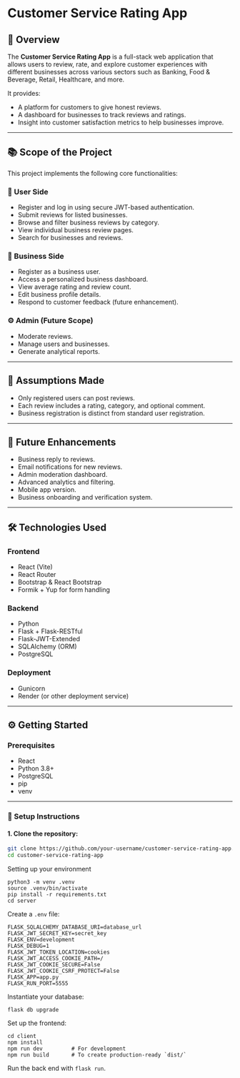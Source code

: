 # Customer Service Rating App

## 📌 Overview

The **Customer Service Rating App** is a full-stack web application that allows users to review, rate, and explore customer experiences with different businesses across various sectors such as Banking, Food & Beverage, Retail, Healthcare, and more.

It provides:
- A platform for customers to give honest reviews.
- A dashboard for businesses to track reviews and ratings.
- Insight into customer satisfaction metrics to help businesses improve.

---

## 📚 Scope of the Project

This project implements the following core functionalities:

### 👤 User Side
- Register and log in using secure JWT-based authentication.
- Submit reviews for listed businesses.
- Browse and filter business reviews by category.
- View individual business review pages.
- Search for businesses and reviews.

### 🏢 Business Side
- Register as a business user.
- Access a personalized business dashboard.
- View average rating and review count.
- Edit business profile details.
- Respond to customer feedback (future enhancement).

### ⚙️ Admin (Future Scope)
- Moderate reviews.
- Manage users and businesses.
- Generate analytical reports.

---

## 🧠 Assumptions Made

- Only registered users can post reviews.
- Each review includes a rating, category, and optional comment.
- Business registration is distinct from standard user registration.

---

## 🚀 Future Enhancements

- Business reply to reviews.
- Email notifications for new reviews.
- Admin moderation dashboard.
- Advanced analytics and filtering.
- Mobile app version.
- Business onboarding and verification system.

---

## 🛠️ Technologies Used

### Frontend
- React (Vite)
- React Router
- Bootstrap & React Bootstrap
- Formik + Yup for form handling

### Backend
- Python
- Flask + Flask-RESTful
- Flask-JWT-Extended
- SQLAlchemy (ORM)
- PostgreSQL

### Deployment
- Gunicorn
- Render (or other deployment service)

---

## ⚙️ Getting Started

### Prerequisites

- React
- Python 3.8+
- PostgreSQL
- pip 
- venv

---

### 🧩 Setup Instructions

#### 1. Clone the repository:

```bash
git clone https://github.com/your-username/customer-service-rating-app.git
cd customer-service-rating-app
```
Setting up your environment
```
python3 -m venv .venv
source .venv/bin/activate
pip install -r requirements.txt
cd server
```
Create a `.env` file:
```
FLASK_SQLALCHEMY_DATABASE_URI=database_url
FLASK_JWT_SECRET_KEY=secret_key
FLASK_ENV=development
FLASK_DEBUG=1
FLASK_JWT_TOKEN_LOCATION=cookies
FLASK_JWT_ACCESS_COOKIE_PATH=/
FLASK_JWT_COOKIE_SECURE=False
FLASK_JWT_COOKIE_CSRF_PROTECT=False
FLASK_APP=app.py
FLASK_RUN_PORT=5555

```
Instantiate your database:
```
flask db upgrade
```
Set up the frontend:
```
cd client
npm install
npm run dev         # For development
npm run build       # To create production-ready `dist/`
```
Run the back end with `flask run`.